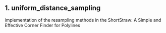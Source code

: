 ## 1. uniform_distance_sampling
implementation of the resampling methods in the ShortStraw: A Simple and Effective Corner Finder for Polylines
